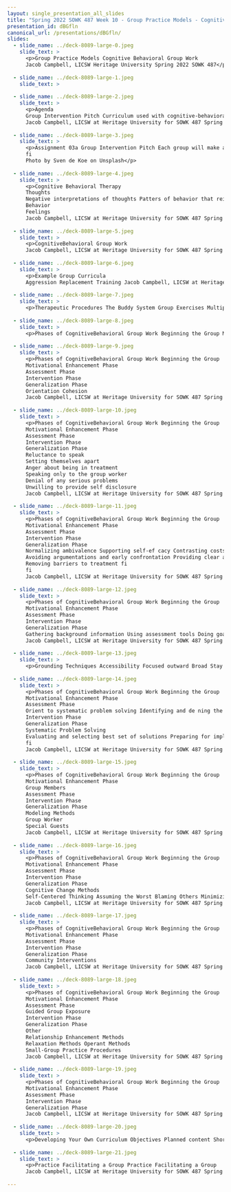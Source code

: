 ```yaml
---
layout: single_presentation_all_slides
title: "Spring 2022 SOWK 487 Week 10 - Group Practice Models - Cognitive Behavioral Group Work"
presentation_id: dBGfln
canonical_url: /presentations/dBGfln/
slides:
  - slide_name: ../deck-8089-large-0.jpeg
    slide_text: >
      <p>Group Practice Models Cognitive Behavioral Group Work
      Jacob Campbell, LICSW Heritage University Spring 2022 SOWK 487</p>
      
  - slide_name: ../deck-8089-large-1.jpeg
    slide_text: >
      
  - slide_name: ../deck-8089-large-2.jpeg
    slide_text: >
      <p>Agenda
      Group Intervention Pitch Curriculum used with cognitive-behavioral group work Phases of the group process Implementation of a group
      Jacob Campbell, LICSW at Heritage University for SOWK 487 Spring 2022</p>
      
  - slide_name: ../deck-8089-large-3.jpeg
    slide_text: >
      <p>Assignment 03a Group Intervention Pitch Each group will make a short informal pitch for the group they plan to facilitate. As a group, students will share with their classmates their plan to implement their group (i.e., when and where) and the content they will do for their groups. These presentations should not be longer than ve minutes.
      fi
      Photo by Sven de Koe on Unsplash</p>
      
  - slide_name: ../deck-8089-large-4.jpeg
    slide_text: >
      <p>Cognitive Behavioral Therapy
      Thoughts
      Negative interpretations of thoughts Patters of behavior that reinforce distorted thinking Develop alternate ways of thinking
      Behavior
      Feelings
      Jacob Campbell, LICSW at Heritage University for SOWK 487 Spring 2022</p>
      
  - slide_name: ../deck-8089-large-5.jpeg
    slide_text: >
      <p>CognitiveBehavioral Group Work
      Jacob Campbell, LICSW at Heritage University for SOWK 487 Spring 2022</p>
      
  - slide_name: ../deck-8089-large-6.jpeg
    slide_text: >
      <p>Example Group Curricula
      Aggression Replacement Training Jacob Campbell, LICSW at Heritage University for SOWK 487 Spring 2022</p>
      
  - slide_name: ../deck-8089-large-7.jpeg
    slide_text: >
      <p>Therapeutic Procedures The Buddy System Group Exercises Multiple Modeling Group Feedback Group Brainstorming Mutual Reinforcement Jacob Campbell, LICSW at Heritage University for SOWK 487 Spring 2022</p>
      
  - slide_name: ../deck-8089-large-8.jpeg
    slide_text: >
      <p>Phases of CognitiveBehavioral Group Work Beginning the Group Motivational Enhancement Phase Assessment Phase Intervention Phase Generalization Phase Jacob Campbell, LICSW at Heritage University for SOWK 487 Spring 2022</p>
      
  - slide_name: ../deck-8089-large-9.jpeg
    slide_text: >
      <p>Phases of CognitiveBehavioral Group Work Beginning the Group
      Motivational Enhancement Phase
      Assessment Phase
      Intervention Phase
      Generalization Phase
      Orientation Cohesion
      Jacob Campbell, LICSW at Heritage University for SOWK 487 Spring 2022</p>
      
  - slide_name: ../deck-8089-large-10.jpeg
    slide_text: >
      <p>Phases of CognitiveBehavioral Group Work Beginning the Group
      Motivational Enhancement Phase
      Assessment Phase
      Intervention Phase
      Generalization Phase
      Reluctance to speak
      Setting themselves apart
      Anger about being in treatment
      Speaking only to the group worker
      Denial of any serious problems
      Unwilling to provide self disclosure
      Jacob Campbell, LICSW at Heritage University for SOWK 487 Spring 2022</p>
      
  - slide_name: ../deck-8089-large-11.jpeg
    slide_text: >
      <p>Phases of CognitiveBehavioral Group Work Beginning the Group
      Motivational Enhancement Phase
      Assessment Phase
      Intervention Phase
      Generalization Phase
      Normalizing ambivalence Supporting self-ef cacy Contrasting costs and bene ts of changing or resolving problems Eliciting and reinforcing selfmotivational statements
      Avoiding argumentations and early confrontation Providing clear advice Delivering continued feedback
      Removing barriers to treatment fi
      fi
      Jacob Campbell, LICSW at Heritage University for SOWK 487 Spring 2022</p>
      
  - slide_name: ../deck-8089-large-12.jpeg
    slide_text: >
      <p>Phases of CognitiveBehavioral Group Work Beginning the Group
      Motivational Enhancement Phase
      Assessment Phase
      Intervention Phase
      Generalization Phase
      Gathering background information Using assessment tools Doing goal setting
      Jacob Campbell, LICSW at Heritage University for SOWK 487 Spring 2022</p>
      
  - slide_name: ../deck-8089-large-13.jpeg
    slide_text: >
      <p>Grounding Techniques Accessibility Focused outward Broad Stay neutral Present focused Not relaxation training Scaling</p>
      
  - slide_name: ../deck-8089-large-14.jpeg
    slide_text: >
      <p>Phases of CognitiveBehavioral Group Work Beginning the Group
      Motivational Enhancement Phase
      Assessment Phase
      Orient to systematic problem solving Identifying and de ning the problem and resources Generating alternative solutions
      Intervention Phase
      Generalization Phase
      Systematic Problem Solving
      Evaluating and selecting best set of solutions Preparing for implementation, and evaluating outcomes
      fi
      Jacob Campbell, LICSW at Heritage University for SOWK 487 Spring 2022</p>
      
  - slide_name: ../deck-8089-large-15.jpeg
    slide_text: >
      <p>Phases of CognitiveBehavioral Group Work Beginning the Group
      Motivational Enhancement Phase
      Group Members
      Assessment Phase
      Intervention Phase
      Generalization Phase
      Modeling Methods
      Group Worker
      Special Guests
      Jacob Campbell, LICSW at Heritage University for SOWK 487 Spring 2022</p>
      
  - slide_name: ../deck-8089-large-16.jpeg
    slide_text: >
      <p>Phases of CognitiveBehavioral Group Work Beginning the Group
      Motivational Enhancement Phase
      Assessment Phase
      Intervention Phase
      Generalization Phase
      Cognitive Change Methods
      Self-Centered Thinking Assuming the Worst Blaming Others Minimizing / Mislabeling
      Jacob Campbell, LICSW at Heritage University for SOWK 487 Spring 2022</p>
      
  - slide_name: ../deck-8089-large-17.jpeg
    slide_text: >
      <p>Phases of CognitiveBehavioral Group Work Beginning the Group
      Motivational Enhancement Phase
      Assessment Phase
      Intervention Phase
      Generalization Phase
      Community Interventions
      Jacob Campbell, LICSW at Heritage University for SOWK 487 Spring 2022</p>
      
  - slide_name: ../deck-8089-large-18.jpeg
    slide_text: >
      <p>Phases of CognitiveBehavioral Group Work Beginning the Group
      Motivational Enhancement Phase
      Assessment Phase
      Guided Group Exposure
      Intervention Phase
      Generalization Phase
      Other
      Relationship Enhancement Methods
      Relaxation Methods Operant Methods
      Small-Group Practice Procedures
      Jacob Campbell, LICSW at Heritage University for SOWK 487 Spring 2022</p>
      
  - slide_name: ../deck-8089-large-19.jpeg
    slide_text: >
      <p>Phases of CognitiveBehavioral Group Work Beginning the Group
      Motivational Enhancement Phase
      Assessment Phase
      Intervention Phase
      Generalization Phase
      Jacob Campbell, LICSW at Heritage University for SOWK 487 Spring 2022</p>
      
  - slide_name: ../deck-8089-large-20.jpeg
    slide_text: >
      <p>Developing Your Own Curriculum Objectives Planned content Short descriptions In-depth details Verbatim discussion Tasks or roles Jacob Campbell, LICSW at Heritage University for SOWK 487 Spring 2022</p>
      
  - slide_name: ../deck-8089-large-21.jpeg
    slide_text: >
      <p>Practice Facilitating a Group Practice Facilitating a Group
      Jacob Campbell, LICSW at Heritage University for SOWK 487 Spring 2022</p>
      
---
```

